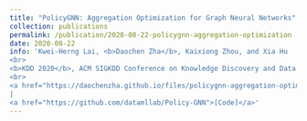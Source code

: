 ```yaml
---
title: "PolicyGNN: Aggregation Optimization for Graph Neural Networks"
collection: publications
permalink: /publication/2020-08-22-policygnn-aggregation-optimization
date: 2020-08-22
info: 'Kwei-Herng Lai, <b>Daochen Zha</b>, Kaixiong Zhou, and Xia Hu
<br>
<b>KDD 2020</b>, ACM SIGKDD Conference on Knowledge Discovery and Data Mining
<br>
<a href="https://daochenzha.github.io/files/policygnn-aggregation-optimization.pdf">[PDF]</a>
|
<a href="https://github.com/datamllab/Policy-GNN">[Code]</a>'
---
```

